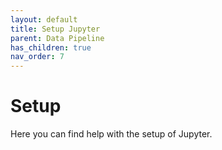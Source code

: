 ```yaml
---
layout: default
title: Setup Jupyter
parent: Data Pipeline
has_children: true
nav_order: 7
---
```


# Setup

Here you can find help with the setup of Jupyter.
